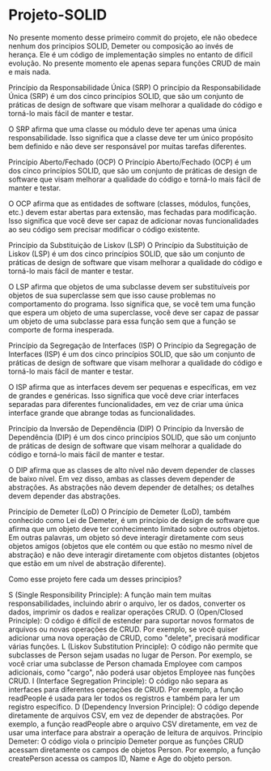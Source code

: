 # Projeto-SOLID

No presente momento desse primeiro commit do projeto, ele não obedece nenhum dos principios SOLID, Demeter ou composição ao invés de herança. Ele é um código de implementação simples no entanto de dificil evolução. No presente momento ele apenas separa funções CRUD de main e mais nada.

Princípio da Responsabilidade Única (SRP)
O princípio da Responsabilidade Única (SRP) é um dos cinco princípios SOLID, que são um conjunto de práticas de design de software que visam melhorar a qualidade do código e torná-lo mais fácil de manter e testar.

O SRP afirma que uma classe ou módulo deve ter apenas uma única responsabilidade. Isso significa que a classe deve ter um único propósito bem definido e não deve ser responsável por muitas tarefas diferentes.

Princípio Aberto/Fechado (OCP)
O Princípio Aberto/Fechado (OCP) é um dos cinco princípios SOLID, que são um conjunto de práticas de design de software que visam melhorar a qualidade do código e torná-lo mais fácil de manter e testar.

O OCP afirma que as entidades de software (classes, módulos, funções, etc.) devem estar abertas para extensão, mas fechadas para modificação. Isso significa que você deve ser capaz de adicionar novas funcionalidades ao seu código sem precisar modificar o código existente.

Princípio da Substituição de Liskov (LSP)
O Princípio da Substituição de Liskov (LSP) é um dos cinco princípios SOLID, que são um conjunto de práticas de design de software que visam melhorar a qualidade do código e torná-lo mais fácil de manter e testar.

O LSP afirma que objetos de uma subclasse devem ser substituíveis por objetos de sua superclasse sem que isso cause problemas no comportamento do programa. Isso significa que, se você tem uma função que espera um objeto de uma superclasse, você deve ser capaz de passar um objeto de uma subclasse para essa função sem que a função se comporte de forma inesperada.

Princípio da Segregação de Interfaces (ISP)
O Princípio da Segregação de Interfaces (ISP) é um dos cinco princípios SOLID, que são um conjunto de práticas de design de software que visam melhorar a qualidade do código e torná-lo mais fácil de manter e testar.

O ISP afirma que as interfaces devem ser pequenas e específicas, em vez de grandes e genéricas. Isso significa que você deve criar interfaces separadas para diferentes funcionalidades, em vez de criar uma única interface grande que abrange todas as funcionalidades.

Princípio da Inversão de Dependência (DIP)
O Princípio da Inversão de Dependência (DIP) é um dos cinco princípios SOLID, que são um conjunto de práticas de design de software que visam melhorar a qualidade do código e torná-lo mais fácil de manter e testar.

O DIP afirma que as classes de alto nível não devem depender de classes de baixo nível. Em vez disso, ambas as classes devem depender de abstrações. As abstrações não devem depender de detalhes; os detalhes devem depender das abstrações.

Princípio de Demeter (LoD)
O Princípio de Demeter (LoD), também conhecido como Lei de Demeter, é um princípio de design de software que afirma que um objeto deve ter conhecimento limitado sobre outros objetos. Em outras palavras, um objeto só deve interagir diretamente com seus objetos amigos (objetos que ele contém ou que estão no mesmo nível de abstração) e não deve interagir diretamente com objetos distantes (objetos que estão em um nível de abstração diferente).

Como esse projeto fere cada um desses principios? 

S (Single Responsibility Principle): A função main tem muitas responsabilidades, incluindo abrir o arquivo, ler os dados, converter os dados, imprimir os dados e realizar operações CRUD.
O (Open/Closed Principle): O código é difícil de estender para suportar novos formatos de arquivos ou novas operações de CRUD. Por exemplo, se você quiser adicionar uma nova operação de CRUD, como "delete", precisará modificar várias funções.
L (Liskov Substitution Principle): O código não permite que subclasses de Person sejam usadas no lugar de Person. Por exemplo, se você criar uma subclasse de Person chamada Employee com campos adicionais, como "cargo", não poderá usar objetos Employee nas funções CRUD.
I (Interface Segregation Principle): O código não separa as interfaces para diferentes operações de CRUD. Por exemplo, a função readPeople é usada para ler todos os registros e também para ler um registro específico.
D (Dependency Inversion Principle): O código depende diretamente de arquivos CSV, em vez de depender de abstrações. Por exemplo, a função readPeople abre o arquivo CSV diretamente, em vez de usar uma interface para abstrair a operação de leitura de arquivos.
Princípio Demeter: O código viola o princípio Demeter porque as funções CRUD acessam diretamente os campos de objetos Person. Por exemplo, a função createPerson acessa os campos ID, Name e Age do objeto person.

